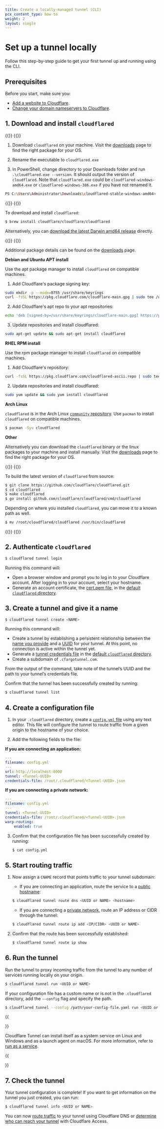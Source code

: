```yaml
---
title: Create a locally-managed tunnel (CLI)
pcx_content_type: how-to
weight: 2
layout: single
---
```


# Set up a tunnel locally

Follow this step-by-step guide to get your first tunnel up and running using the CLI.

## Prerequisites

Before you start, make sure you:

- [Add a website to Cloudflare](/fundamentals/setup/account-setup/add-site/).
- [Change your domain nameservers to Cloudflare](/dns/zone-setups/full-setup/setup/).

## 1. Download and install `cloudflared`

{{<tabs labels="Windows | macOS | Linux | Build from source">}}
{{<tab label="windows" no-code="true">}}

1. Download `cloudflared` on your machine. Visit the [downloads](/cloudflare-one/connections/connect-networks/downloads/) page to find the right package for your OS.

2. Rename the executable to `cloudflared.exe`

3. In PowerShell, change directory to your Downloads folder and run `.\cloudflared.exe --version`. It should output the version of `cloudflared`. Note that `cloudflared.exe` could be `cloudflared-windows-amd64.exe` or `cloudflared-windows-386.exe` if you have not renamed it.

```bash
PS C:\Users\Administrator\Downloads\cloudflared-stable-windows-amd64> .\cloudflared.exe --version
```

{{</tab>}}
{{<tab label="macos" no-code="true">}}
 
To download and install `cloudflared`:

```sh
$ brew install cloudflare/cloudflare/cloudflared
```

Alternatively, you can [download the latest Darwin amd64 release](/cloudflare-one/connections/connect-networks/downloads/) directly.
 
{{</tab>}}
{{<tab label="linux" no-code="true">}}

Additional package details can be found on the [downloads](/cloudflare-one/connections/connect-networks/downloads/) page.

**Debian and Ubuntu APT install**

Use the apt package manager to install `cloudflared` on compatible machines.

1. Add Cloudflare's package signing key:

```sh
sudo mkdir -p --mode=0755 /usr/share/keyrings
curl -fsSL https://pkg.cloudflare.com/cloudflare-main.gpg | sudo tee /usr/share/keyrings/cloudflare-main.gpg >/dev/null
```

2. Add Cloudflare's apt repo to your apt repositories:

```sh
echo 'deb [signed-by=/usr/share/keyrings/cloudflare-main.gpg] https://pkg.cloudflare.com/cloudflared $(lsb_release -cs) main' | sudo tee /etc/apt/sources.list.d/cloudflared.list
```

3. Update repositories and install cloudflared:

```sh
sudo apt-get update && sudo apt-get install cloudflared
```

**RHEL RPM install**

Use the rpm package manager to install `cloudflared` on compatible machines.

1. Add Cloudflare's repository:

```sh
curl -fsSL https://pkg.cloudflare.com/cloudflared-ascii.repo | sudo tee /etc/yum.repos.d/cloudflared.repo
```

2. Update repositories and install cloudflared:

```sh
sudo yum update && sudo yum install cloudflared
```

**Arch Linux**

`cloudflared` is in the Arch Linux [`community` repository](https://wiki.archlinux.org/title/official_repositories#community).
Use `pacman` to install `cloudflared` on compatible machines.

```sh
$ pacman -Syu cloudflared
```

**Other**

Alternatively you can download the `cloudflared` binary or the linux packages to your machine and install manually. Visit the [downloads](/cloudflare-one/connections/connect-networks/downloads/) page to find the right package for your OS.

{{</tab>}}
{{<tab label="build from source" no-code="true">}}

To build the latest version of `cloudflared` from source:

```sh
$ git clone https://github.com/cloudflare/cloudflared.git
$ cd cloudflared
$ make cloudflared
$ go install github.com/cloudflare/cloudflared/cmd/cloudflared
```

Depending on where you installed `cloudflared`, you can move it to a known path as well.

```sh
$ mv /root/cloudflared/cloudflared /usr/bin/cloudflared
```

{{</tab>}}
{{</tabs>}}

## 2. Authenticate `cloudflared`

```sh
$ cloudflared tunnel login
```

Running this command will:

- Open a browser window and prompt you to log in to your Cloudflare account. After logging in to your account, select your hostname.
- Generate an account certificate, the [cert.pem file](/cloudflare-one/connections/connect-networks/get-started/tunnel-useful-terms/#certpem), in the [default `cloudflared` directory](/cloudflare-one/connections/connect-networks/get-started/tunnel-useful-terms/#default-cloudflared-directory).

## 3. Create a tunnel and give it a name

```sh
$ cloudflared tunnel create <NAME>
```

Running this command will:

- Create a tunnel by establishing a persistent relationship between the [name you provide](/cloudflare-one/connections/connect-networks/get-started/tunnel-useful-terms/#tunnel-name) and a [UUID](/cloudflare-one/connections/connect-networks/get-started/tunnel-useful-terms/#tunnel-uuid) for your tunnel. At this point, no connection is active within the tunnel yet.
- Generate a [tunnel credentials file](/cloudflare-one/connections/connect-networks/get-started/tunnel-useful-terms/#credentials-file) in the [default `cloudflared` directory](/cloudflare-one/connections/connect-networks/get-started/tunnel-useful-terms/#default-cloudflared-directory).
- Create a subdomain of `.cfargotunnel.com`.

From the output of the command, take note of the tunnel’s UUID and the path to your tunnel’s credentials file.

Confirm that the tunnel has been successfully created by running:

```sh
$ cloudflared tunnel list
```

## 4. Create a configuration file

1. In your `.cloudflared` directory, create a [`config.yml` file](/cloudflare-one/connections/connect-networks/configure-tunnels/local-management/configuration-file/)  using any text editor. This file will configure the tunnel to route traffic from a given origin to the hostname of your choice.

2. Add the following fields to the file:

**If you are connecting an application:**

```yml
---
filename: config.yml
---
url: http://localhost:8000
tunnel: <Tunnel-UUID>
credentials-file: /root/.cloudflared/<Tunnel-UUID>.json
```

**If you are connecting a private network:**

```yml
---
filename: config.yml
---
tunnel: <Tunnel-UUID>
credentials-file: /root/.cloudflared/<Tunnel-UUID>.json
warp-routing:
    enabled: true
```

3. Confirm that the configuration file has been successfully created by running:

    ```sh
    $ cat config.yml
    ```

## 5. Start routing traffic

1. Now assign a `CNAME` record that points traffic to your tunnel subdomain:

    - If you are connecting an application, route the service to a [public hostname](/cloudflare-one/connections/connect-networks/routing-to-tunnel/):

    ```sh
    $ cloudflared tunnel route dns <UUID or NAME> <hostname>
    ```

    - If you are connecting a [private network](/cloudflare-one/connections/connect-networks/private-net/), route an IP address or CIDR through the tunnel:

    ```sh
    $ cloudflared tunnel route ip add <IP/CIDR> <UUID or NAME>
    ```

2. Confirm that the route has been successfully established:

    ```sh
    $ cloudflared tunnel route ip show
    ```

## 6. Run the tunnel

Run the tunnel to proxy incoming traffic from the tunnel to any number of services running locally on your origin.

```sh
$ cloudflared tunnel run <UUID or NAME>
```

If your configuration file has a custom name or is not in the `.cloudflared` directory, add the `--config` flag and specify the path.

```sh
$ cloudflared tunnel --config /path/your-config-file.yaml run <UUID or NAME>
```

{{<Aside>}}

Cloudflare Tunnel can install itself as a system service on Linux and Windows and as a launch agent on macOS. For more information, refer to [run as a service](/cloudflare-one/connections/connect-networks/configure-tunnels/local-management/as-a-service/).

{{</Aside>}}

## 7. Check the tunnel

Your tunnel configuration is complete! If you want to get information on the tunnel you just created, you can run:

```sh
$ cloudflared tunnel info <UUID or NAME>
```

You can now [route traffic](/cloudflare-one/connections/connect-networks/routing-to-tunnel/) to your tunnel using Cloudflare DNS or [determine who can reach your tunnel](/cloudflare-one/policies/access/) with Cloudflare Access.
